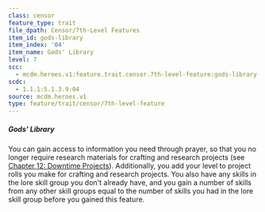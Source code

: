 ```yaml
---
class: censor
feature_type: trait
file_dpath: Censor/7th-Level Features
item_id: gods-library
item_index: '04'
item_name: Gods' Library
level: 7
scc:
  - mcdm.heroes.v1:feature.trait.censor.7th-level-feature:gods-library
scdc:
  - 1.1.1:5.1.3.9:04
source: mcdm.heroes.v1
type: feature/trait/censor/7th-level-feature
---
```


##### Gods' Library

You can gain access to information you need through prayer, so that you no longer require research materials for crafting and research projects (see [Chapter 12: Downtime Projects](#page-307-2)). Additionally, you add your level to project rolls you make for crafting and research projects. You also have any skills in the lore skill group you don't already have, and you gain a number of skills from any other skill groups equal to the number of skills you had in the lore skill group before you gained this feature.
